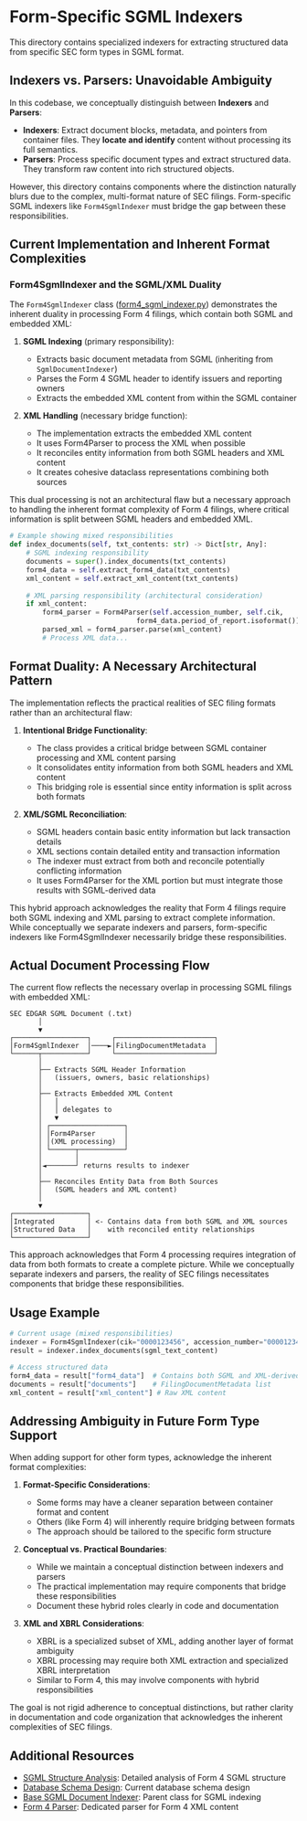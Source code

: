 # Form-Specific SGML Indexers

This directory contains specialized indexers for extracting structured data from specific SEC form types in SGML format.

## Indexers vs. Parsers: Unavoidable Ambiguity

In this codebase, we conceptually distinguish between **Indexers** and **Parsers**:

- **Indexers**: Extract document blocks, metadata, and pointers from container files. They **locate and identify** content without processing its full semantics.
- **Parsers**: Process specific document types and extract structured data. They transform raw content into rich structured objects.

However, this directory contains components where the distinction naturally blurs due to the complex, multi-format nature of SEC filings. Form-specific SGML indexers like `Form4SgmlIndexer` must bridge the gap between these responsibilities.

## Current Implementation and Inherent Format Complexities

### Form4SgmlIndexer and the SGML/XML Duality

The `Form4SgmlIndexer` class ([form4_sgml_indexer.py](form4_sgml_indexer.py)) demonstrates the inherent duality in processing Form 4 filings, which contain both SGML and embedded XML:

1. **SGML Indexing** (primary responsibility):
   - Extracts basic document metadata from SGML (inheriting from `SgmlDocumentIndexer`)
   - Parses the Form 4 SGML header to identify issuers and reporting owners
   - Extracts the embedded XML content from within the SGML container

2. **XML Handling** (necessary bridge function):
   - The implementation extracts the embedded XML content
   - It uses Form4Parser to process the XML when possible
   - It reconciles entity information from both SGML headers and XML content
   - It creates cohesive dataclass representations combining both sources

This dual processing is not an architectural flaw but a necessary approach to handling the inherent format complexity of Form 4 filings, where critical information is split between SGML headers and embedded XML.

```python
# Example showing mixed responsibilities
def index_documents(self, txt_contents: str) -> Dict[str, Any]:
    # SGML indexing responsibility
    documents = super().index_documents(txt_contents)
    form4_data = self.extract_form4_data(txt_contents)
    xml_content = self.extract_xml_content(txt_contents)
    
    # XML parsing responsibility (architectural consideration)
    if xml_content:
        form4_parser = Form4Parser(self.accession_number, self.cik, 
                               form4_data.period_of_report.isoformat())
        parsed_xml = form4_parser.parse(xml_content)
        # Process XML data...
```

## Format Duality: A Necessary Architectural Pattern

The implementation reflects the practical realities of SEC filing formats rather than an architectural flaw:

1. **Intentional Bridge Functionality**:
   - The class provides a critical bridge between SGML container processing and XML content parsing
   - It consolidates entity information from both SGML headers and XML content
   - This bridging role is essential since entity information is split across both formats

2. **XML/SGML Reconciliation**:
   - SGML headers contain basic entity information but lack transaction details
   - XML sections contain detailed entity and transaction information
   - The indexer must extract from both and reconcile potentially conflicting information
   - It uses Form4Parser for the XML portion but must integrate those results with SGML-derived data

This hybrid approach acknowledges the reality that Form 4 filings require both SGML indexing and XML parsing to extract complete information. While conceptually we separate indexers and parsers, form-specific indexers like Form4SgmlIndexer necessarily bridge these responsibilities.

## Actual Document Processing Flow

The current flow reflects the necessary overlap in processing SGML filings with embedded XML:

```
SEC EDGAR SGML Document (.txt)
       │
       ▼
┌──────────────────┐     ┌────────────────────────┐
│Form4SgmlIndexer  │────►│FilingDocumentMetadata  │
└──────┬───────────┘     └────────────────────────┘
       │
       ├── Extracts SGML Header Information
       │   (issuers, owners, basic relationships)
       │
       ├── Extracts Embedded XML Content
       │   │
       │   │ delegates to
       │   ▼
       │ ┌──────────────────┐     
       │ │Form4Parser       │    
       │ │(XML processing)  │    
       │ └──────┬───────────┘     
       │        │
       │◄───────┘ returns results to indexer
       │
       ├── Reconciles Entity Data from Both Sources
       │   (SGML headers and XML content)
       │
       ▼
┌──────────────────┐
│Integrated        │ <- Contains data from both SGML and XML sources
│Structured Data   │    with reconciled entity relationships
└──────────────────┘
```

This approach acknowledges that Form 4 processing requires integration of data from both formats to create a complete picture. While we conceptually separate indexers and parsers, the reality of SEC filings necessitates components that bridge these responsibilities.

## Usage Example

```python
# Current usage (mixed responsibilities)
indexer = Form4SgmlIndexer(cik="0000123456", accession_number="0000123456-25-000123")
result = indexer.index_documents(sgml_text_content)

# Access structured data
form4_data = result["form4_data"]  # Contains both SGML and XML-derived data
documents = result["documents"]    # FilingDocumentMetadata list
xml_content = result["xml_content"] # Raw XML content
```

## Addressing Ambiguity in Future Form Type Support

When adding support for other form types, acknowledge the inherent format complexities:

1. **Format-Specific Considerations**:
   - Some forms may have a cleaner separation between container format and content
   - Others (like Form 4) will inherently require bridging between formats
   - The approach should be tailored to the specific form structure

2. **Conceptual vs. Practical Boundaries**:
   - While we maintain a conceptual distinction between indexers and parsers
   - The practical implementation may require components that bridge these responsibilities
   - Document these hybrid roles clearly in code and documentation

3. **XML and XBRL Considerations**:
   - XBRL is a specialized subset of XML, adding another layer of format ambiguity
   - XBRL processing may require both XML extraction and specialized XBRL interpretation
   - Similar to Form 4, this may involve components with hybrid responsibilities

The goal is not rigid adherence to conceptual distinctions, but rather clarity in documentation and code organization that acknowledges the inherent complexities of SEC filings.

## Additional Resources

- [SGML Structure Analysis](form4-sgml-analysis.md): Detailed analysis of Form 4 SGML structure
- [Database Schema Design](specialized_form_db_schema_proposal.md): Current database schema design
- [Base SGML Document Indexer](../sgml_document_indexer.py): Parent class for SGML indexing
- [Form 4 Parser](../../../forms/form4_parser.py): Dedicated parser for Form 4 XML content